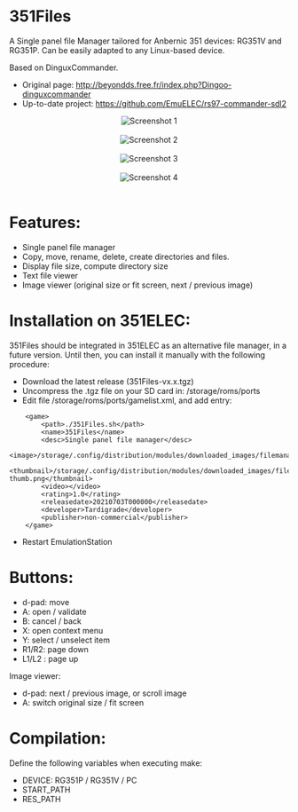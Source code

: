# 351Files
A Single panel file Manager tailored for Anbernic 351 devices: RG351V and RG351P. Can be easily adapted to any Linux-based device.

Based on DinguxCommander.
* Original page: http://beyondds.free.fr/index.php?Dingoo-dinguxcommander
* Up-to-date project: https://github.com/EmuELEC/rs97-commander-sdl2

<p align="center">
  <img src="https://raw.githubusercontent.com/Tardigrade-nx/351Files/master/screenshots/01.png" alt="Screenshot 1"><br /><br />
  <img src="https://raw.githubusercontent.com/Tardigrade-nx/351Files/master/screenshots/02.png" alt="Screenshot 2"><br /><br />
  <img src="https://raw.githubusercontent.com/Tardigrade-nx/351Files/master/screenshots/03.png" alt="Screenshot 3"><br /><br />
  <img src="https://raw.githubusercontent.com/Tardigrade-nx/351Files/master/screenshots/04.png" alt="Screenshot 4"><br /><br />
</p>

# Features:
* Single panel file manager
* Copy, move, rename, delete, create directories and files.
* Display file size, compute directory size
* Text file viewer
* Image viewer (original size or fit screen, next / previous image)

# Installation on 351ELEC:
351Files should be integrated in 351ELEC as an alternative file manager, in a future version.
Until then, you can install it manually with the following procedure:
* Download the latest release (351Files-vx.x.tgz)
* Uncompress the .tgz file on your SD card in: /storage/roms/ports
* Edit file /storage/roms/ports/gamelist.xml, and add entry:

```
	<game>
		<path>./351Files.sh</path>
		<name>351Files</name>
		<desc>Single panel file manager</desc>
		<image>/storage/.config/distribution/modules/downloaded_images/filemanager.png</image>
		<thumbnail>/storage/.config/distribution/modules/downloaded_images/filemanager-thumb.png</thumbnail>
		<video></video>
		<rating>1.0</rating>
		<releasedate>20210703T000000</releasedate>
		<developer>Tardigrade</developer>
		<publisher>non-commercial</publisher>
	</game>
```

* Restart EmulationStation

# Buttons:
* d-pad: move
* A: open / validate
* B: cancel / back
* X: open context menu
* Y: select / unselect item
* R1/R2: page down
* L1/L2 : page up

Image viewer:
* d-pad: next / previous image, or scroll image
* A: switch original size / fit screen

# Compilation:
Define the following variables when executing make:
* DEVICE: RG351P / RG351V / PC
* START_PATH
* RES_PATH
